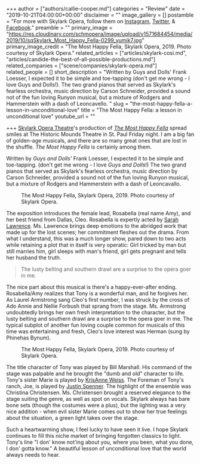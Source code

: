 +++
author = ["authors/callie-cooper.md"]
categories = "Review"
date = "2019-10-21T04:00:00+00:00"
disclaimer = ""
image_gallery = []
postamble = "For more with Skylark Opera, follow them on [Instagram](https://www.instagram.com/skylarkoperatheatre/), [Twitter](https://twitter.com/skylarkopera), & [Facebook](https://www.facebook.com/SkylarkOpera/)."
preamble = ""
primary_image = "https://res.cloudinary.com/schmopera/image/upload/v1571684454/media/2019/10/sqSkylark_Most_Happy_Fella-0299_yumik7.jpg"
primary_image_credit = "The Most Happy Fella, Skylark Opera, 2019. Photo courtesy of Skylark Opera."
related_articles = ["articles/skylark-cosi.md", "articles/candide-the-best-of-all-possible-productions.md"]
related_companies = ["scene/companies/skylark-opera.md"]
related_people = []
short_description = "Written by Guys and Dolls' Frank Loesser, I expected it to be simple and toe-tapping (don't get me wrong - I love Guys and Dolls!). The two grand pianos that served as Skylark's fearless orchestra, music direction by Carson Schneider, provided a sound not of the fun loving Runyon musical, but a mixture of Rodgers and Hammerstein with a dash of Leoncavello. "
slug = "the-most-happy-fella-a-lesson-in-unconditional-love"
title = "The Most Happy Fella: a lesson in unconditional love"
youtube_url = ""

+++
[Skylark Opera Theatre](/scene/companies/skylark-opera/)'s production of [_The Most Happy Fella_](https://www.skylarkopera.org/most-happy-fella-2019) spread smiles at The Historic Mounds Theatre in St. Paul Friday night. I am a big fan of golden-age musicals, and there are so many great ones that are lost in the shuffle. _The Most Happy Fella_ is certainly among them.

Written by _Guys and Dolls'_ Frank Loesser, I expected it to be simple and toe-tapping. (don't get me wrong - I love _Guys and Dolls_!) The two grand pianos that served as Skylark's fearless orchestra, music direction by Carson Schneider, provided a sound not of the fun loving Runyon musical, but a mixture of Rodgers and Hammerstein with a dash of Leoncavallo.

<figure data-type="image"{{% md %}}![](https://res.cloudinary.com/schmopera/image/upload/v1571684599/media/2019/10/Skylark_Most_Happy_Fella-0183_a20wfq.jpg){{% /md %}}

<figcaption>The Most Happy Fella, Skylark Opera, 2019. Photo courtesy of Skylark Opera.</figcaption>

</figure>

The exposition introduces the female lead, Rosabella (real name Amy), and her best friend from Dallas, Cleo. Rosabella is expertly acted by [Sarah Lawrence](http://sarahelawrence.com/biography.php). Ms. Lawrence brings deep emotions to the abridged work that made up for the lost scenes; her commitment fleshes out the drama. From what I understand, this was a much longer show, pared down to two acts while retaining a plot that in itself is very operatic: Girl tricked by man but still marries him, girl sleeps with man's friend, girl gets pregnant and tells her husband the truth.

> The lusty belting and southern drawl are a surprise to the opera goer in me.

The nice part about this musical is there's a happy-ever-after ending. Rosabella/Amy realizes that Tony is a wonderful man, and he forgives her. As Laurel Armstrong sang Cleo's first number, I was struck by the cross of Ado Annie and Nellie Forbush that sprang from the stage. Ms. Armstrong undoubtedly brings her own fresh interpretation to the character, but the lusty belting and southern drawl are a surprise to the opera goer in me. The typical subplot of another fun loving couple common for musicals of this time was entertaining and fresh, Cleo's love interest was Herman (sung by Phinehas Bynum).

<figure data-type="image"{{% md %}}![](https://res.cloudinary.com/schmopera/image/upload/v1571684582/media/2019/10/Skylark_Most_Happy_Fella-0154_jncodo.jpg){{% /md %}}

<figcaption>The Most Happy Fella, Skylark Opera, 2019. Photo courtesy of Skylark Opera.</figcaption>

</figure>

The title character of Tony was played by Bill Marshall. His command of the stage was palpable and he brought the "dumb and old" character to life. Tony's sister Marie is played by [KrisAnne Weiss](https://krisanneweiss.com/). The Foreman of Tony's ranch, Joe, is played by [Justin Spenner](https://www.barispen.com/). The highlight of the ensemble was Christina Christensen. Ms. Christensen brought a reserved elegance to the stage suiting the genre, as well as spot on vocals. Skylark always has bare bone sets (though the costumes were a plus), but the lighting was a very nice addition - when evil sister Marie comes out to show her true feelings about the situation, a green light takes over the stage.

Such a heartwarming show, I feel lucky to have seen it live. I hope Skylark continues to fill this niche market of bringing forgotten classics to light. Tony's line "I don' know not'ing about you, where you been, what you done, I don' gotta know." A beautiful lesson of unconditional love that the world always needs to hear.